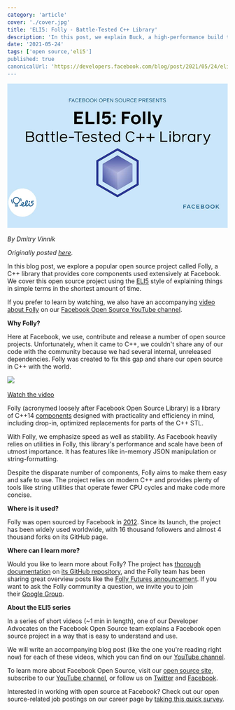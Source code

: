 ```yaml
---
category: 'article'
cover: './cover.jpg'
title: 'ELI5: Folly - Battle-Tested C++ Library'
description: 'In this post, we explain Buck, a high-performance build tool.'
date: '2021-05-24'
tags: ['open source,'eli5']
published: true
canonicalUrl: 'https://developers.facebook.com/blog/post/2021/05/24/eli5-folly-battle-tested-c-plus-plus-library/'
---
```


![cover](./cover.jpg)

*By Dmitry Vinnik*

*Originally posted [here](https://developers.facebook.com/blog/post/2021/05/24/eli5-folly-battle-tested-c-plus-plus-library/).*

In this blog post, we explore a popular open source project called Folly, a C++ library that provides core components used extensively at Facebook. We cover this open source project using the [ELI5](https://l.facebook.com/l.php?u=https%3A%2F%2Fwww.dictionary.com%2Fe%2Fslang%2Feli5%2F&h=AT3wBm10bvEy4EvretqtyIxLo6BN4wBiD1ch2udnyxSaQ2tsa96onz_7IFZAKfg4n3I1sm2g-Ubd3xjw0yM_pqGjsIawV3X_ho_bRhZYD_R5CSpCDE6jThrlllJgy8OR1NzDf-_nkJ4gZSYKHhsmDFdl38Vr6xLYiliAd3XZ0yo) style of explaining things in simple terms in the shortest amount of time.

If you prefer to learn by watching, we also have an accompanying [video about Folly](https://l.facebook.com/l.php?u=https%3A%2F%2Fyoutu.be%2FWr_IfOICYSs&h=AT0pA9-VQa-BLIdUiB3YBJZepZnTT0rY7xykXG3S0jMHmsh7eEKNj5jBhBPI9vZywUfWJjbfm2EtLUk1jA4xISRIKzk_BYL1qC2O6klS0GoLp_wFt33ie6FUqkkB-yn8qeqBPVmo5djqKLL-yHwQHSEPP8OFvmIx9ZzIGvOhwNk) on our [Facebook Open Source YouTube channel](https://www.youtube.com/c/FacebookOpenSource).

**Why Folly?**

Here at Facebook, we use, contribute and release a number of open source projects. Unfortunately, when it came to C++, we couldn't share any of our code with the community because we had several internal, unreleased dependencies. Folly was created to fix this gap and share our open source in C++ with the world.

[![](https://scontent.fyvr1-1.fna.fbcdn.net/v/t39.2365-6/188171842_1169880193460431_7813489552800707208_n.jpg?_nc_cat=102&ccb=1-7&_nc_sid=ad8a9d&_nc_ohc=toO8mJU64i8AX-OlYAp&_nc_ht=scontent.fyvr1-1.fna&oh=00_AfBaVCpLwKzPtZSs4bQnLXIrGr3hQLAe5TsAPUDuofvEbQ&oe=637641DA)](https://l.facebook.com/l.php?u=https%3A%2F%2Fyoutu.be%2FWr_IfOICYSs&h=AT1OhkGMkJ_Dh_usFF-H3EiJ8IVdFhkPzm1629k_8PhEfTiWPZGJuFDF741uB690Rch2auf1VTmig2gvDitlEl_7eYdP_vQ1W0i283jWRb0JcQp-D6MgcskqPu5raHwGWXVkvhCZWRh6cavnkFK_B8ckKwKcv3fLQkVa39MDcm8)

[Watch the video](https://l.facebook.com/l.php?u=https%3A%2F%2Fyoutu.be%2FWr_IfOICYSs&h=AT0WeyQoxveTj2JcJJEW7PzPPBSxUZxGf1PLxjqcGh0ZXk2UbKnPCBHbDbAA8B8rYCP8B8uxtvQpdmbdTqJbgcbzzgmAp0Zt7MVczbLbWWg10qBC7yGYYub8Juj_RcE6YwCgr7cX3de4Cgq2LhbMUgTs2mFEtYrD_dWJYtxiiHs)

Folly (acronymed loosely after Facebook Open Source Library) is a library of C++14 [components](https://l.facebook.com/l.php?u=https%3A%2F%2Fgithub.com%2Ffacebook%2Ffolly%2Fblob%2Fmaster%2Ffolly%2Fdocs%2FOverview.md&h=AT2gdWBbIzgBmxuSK6hxThTmG1grrmtIzgTI_qyM_6vFexgRTnCVGu-GtuKGkjlavQn8Cq9UbyPQvpUKhHzMfm8G8N1SRNVRGrkIBFXwI0ZhdwXC3FPe4iI6vfxh-e3Yvh3uAwD9nsZzqSaJosc6Q6l6Idg9qTb6qJl6O2h8190) designed with practicality and efficiency in mind, including drop-in, optimized replacements for parts of the C++ STL.

With Folly, we emphasize speed as well as stability. As Facebook heavily relies on utilities in Folly, this library's performance and scale have been of utmost importance. It has features like in-memory JSON manipulation or string-formatting.

Despite the disparate number of components, Folly aims to make them easy and safe to use. The project relies on modern C++ and provides plenty of tools like string utilities that operate fewer CPU cycles and make code more concise.

**Where is it used?**

Folly was open sourced by Facebook in [2012](https://l.facebook.com/l.php?u=https%3A%2F%2Fengineering.fb.com%2F2012%2F06%2F02%2Fdeveloper-tools%2Ffolly-the-facebook-open-source-library%2F&h=AT03w5a9SFnJDwaYXTP2fQzByFwCifO4FHbjz2O-_sMELeQY7UNTdIiJ92XI0jgz6NE8JnjDt93ya7rWQz9E8iOMUtYvG2SCw8Ptsu0qlOMaUE2K5DAeZmA8_r8B9s0nV_HDCzLPhCK2ifrZKCabV6PUTfW1YUb68vXPeThsK_E). Since its launch, the project has been widely used worldwide, with 16 thousand followers and almost 4 thousand forks on its GitHub page.

**Where can I learn more?**

Would you like to learn more about Folly? The project has [thorough documentation](https://l.facebook.com/l.php?u=https%3A%2F%2Fgithub.com%2Ffacebook%2Ffolly%2Fblob%2Fmaster%2Ffolly%2Fdocs%2FOverview.md&h=AT0tb06oD8X3n-sqb_-_1GTSK81Qg1BOWWEcPro2ArWx5LQT1R2TSGRdvBugYN9p8LhArDz1TfojBqsWhzSVPr2si1MNqiZBLAnaRhoszykJ6n1gD7KJLE-W82mCOrCwA_0pZS_Ba300kOgqYHYkxRtgKokCVEd788ziE6uifbI) on [its GitHub repository](https://l.facebook.com/l.php?u=https%3A%2F%2Fgithub.com%2Ffacebook%2Ffolly&h=AT0OGNFmyoe_0zdEuykAme5S6wb2-hGFP56npJ92TjMjhYJXASokJGyf4XBhKHgvvcIbK_80ybtzCUmCru5Nt9nXtM-6vZ4EeCPVo8WO_v37RAjyv4Te0GKUIJ4poL7TxXWaMd7fuObJIF06AJBCMJe-kB1Uf8sGVQPZ_bfdUig), and the Folly team has been sharing great overview posts like the [Folly Futures announcement](https://l.facebook.com/l.php?u=https%3A%2F%2Fengineering.fb.com%2F2015%2F06%2F19%2Fdeveloper-tools%2Ffutures-for-c-11-at-facebook%2F&h=AT3gwMGl_AO0M2ERulD0tyz1KOzSHXXuQlKlNDVIGlieFIcmD5eQRIjpqz2lYLqr-rvcNY4rTNvx3QBa4JtGzq1PeOV_jNuiahiCRAwwrx-s99O8Fcv0SDFwW4pKe4SHHsvfdiVFKvjxltjwa3kbdi6rXCXt5IIOKTo-7Paq-bA). If you want to ask the Folly community a question, we invite you to join their [Google Group](https://l.facebook.com/l.php?u=https%3A%2F%2Fgroups.google.com%2Fforum%2F%3Ffromgroups%23%21forum%2Ffacebook-folly&h=AT1tPAeasYE2DmB1hUBhBDnik1Z5DZ4DKff8atillASkbli5ZyenB9R-WPsFVZgWA24vc-lgK28QFJKkHHKFHGwBphiWcQ5u9CikbvHzvdy7-TDu87pvGbwfshpVzOBC3FxUk_PUgjzAwPRoAmeV6a1I5D0IHWlDMF66AS4CY5I).

**About the ELI5 series**

In a series of short videos (~1 min in length), one of our Developer Advocates on the Facebook Open Source team explains a Facebook open source project in a way that is easy to understand and use.

We will write an accompanying blog post (like the one you're reading right now) for each of these videos, which you can find on our [YouTube channel](https://www.youtube.com/channel/UCCQY962PmHabTjaHv2wJzfQ).

To learn more about Facebook Open Source, visit our [open source site](https://opensource.facebook.com/), subscribe to our [YouTube channel](https://l.facebook.com/l.php?u=https%3A%2F%2Fwww.youtube.com%2Fchannel%2FUCCQY962PmHabTjaHv2wJzfQ&h=AT1VD2pD4LjxtgWrBhkP22MpSMqTcdLLVyb6JsLp1Gdcry5Y5cWFtYJeB6XZR-dsSSOgtr1LrDvcGV-kHSI0chv4O5VtTWtSaCr9NbGH9mVr0p1WhlxeWxEPZaXiyInZa3y_voGGO1g9Tc-78rj6qyluAyrBpTa-vsntTM1MxOA), or follow us on [Twitter](https://l.facebook.com/l.php?u=https%3A%2F%2Ftwitter.com%2FfbOpenSource&h=AT2AoP1y1hIJ0jkm7U0gNKsIVQ7Axn-3yBIOf3x6N8mk_EPU9JJhPYv2eTOfCKAS7vJGJB9nWzMzu8S3OZ5nYmhcDQ5yXRwIH1h6vduWp-QHhDak-u6OzCqE5JalPoFNLjVpxxUfgny4k45pxWqSXK89aD_GJKOQ4gPfB2R_qAw) and [Facebook](https://www.facebook.com/fbOpenSource/?ref=aymt_homepage_panel&eid=ARDXvVAPwnpPxsaQUtdpdrWV6jhb5mz67ET63dJme3yZIeS0ACffMtUeMkdUFwe3UjT61YNDIy_rXwdD).

Interested in working with open source at Facebook? Check out our open source-related job postings on our career page by [taking this quick survey](https://www.surveymonkey.com/r/V76PRN3).